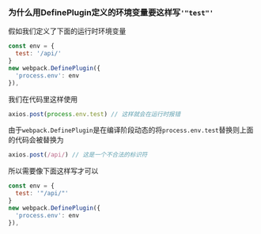 ### 为什么用DefinePlugin定义的环境变量要这样写`'"test"'`

假如我们定义了下面的运行时环境变量

~~~js
const env = {
  test: '/api/'
}
new webpack.DefinePlugin({
  'process.env': env
}),
~~~

我们在代码里这样使用

~~~js
axios.post(process.env.test) // 这样就会在运行时报错
~~~

由于`webpack.DefinePlugin`是在编译阶段动态的将`process.env.test`替换则上面的代码会被替换为

~~~js
axios.post(/api/) // 这是一个不合法的标识符
~~~

所以需要像下面这样写才可以


~~~js
const env = {
  test: '"/api/"'
}
new webpack.DefinePlugin({
  'process.env': env
}),
~~~